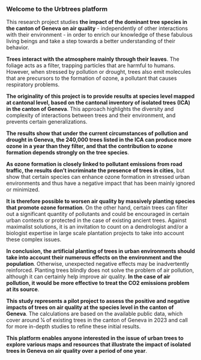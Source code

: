### Welcome to the Urbtrees platform

This research project studies **the impact of the dominant tree species in the canton of Geneva on air quality** - independently of other interactions with their environment - in order to enrich our knowledge of these fabulous living beings and take a step towards a better understanding of their behavior.

**Trees interact with the atmosphere mainly through their leaves**. The foliage acts as a filter, trapping particles that are harmful to humans. However, when stressed by pollution or drought, trees also emit molecules that are precursors to the formation of ozone, a pollutant that causes respiratory problems.

**The originality of this project is to provide results at species level mapped at cantonal level, based on the cantonal inventory of isolated trees (ICA) in the canton of Geneva**. This approach highlights the diversity and complexity of interactions between trees and their environment, and prevents certain generalizations. 

**The results show that under the current circumstances of pollution and drought in Geneva, the 240,000 trees listed in the ICA can produce more ozone in a year than they filter, and that the contribution to ozone formation depends strongly on the tree species**.

**As ozone formation is closely linked to pollutant emissions from road traffic, the results don’t incriminate the presence of trees in cities**, but show that certain species can enhance ozone formation in stressed urban environments and thus have a negative impact that has been mainly ignored or minimized.

**It is therefore possible to worsen air quality by massively planting species that promote ozone formation**. On the other hand, certain trees can filter out a significant quantity of pollutants and could be encouraged in certain urban contexts or protected in the case of existing ancient trees. Against maximalist solutions, it is an invitation to count on a dendrologist and/or a biologist expertise in large scale plantation projects to take into account these complex issues.

**In conclusion, the artificial planting of trees in urban environments should take into account their numerous effects on the environment and the population**. Otherwise, unexpected negative effects may be inadvertently reinforced. Planting trees blindly does not solve the problem of air pollution, although it can certainly help improve air quality. **In the case of air pollution, it would be more effective to treat the CO2 emissions problem at its source**.

**This study represents a pilot project to assess the positive and negative impacts of trees on air quality at the species level in the canton of Geneva**. The calculations are based on the available public data, which cover around 1⁄4 of existing trees in the canton of Geneva in 2023 and call for more in-depth studies to refine these initial results. 

**This platform enables anyone interested in the issue of urban trees to explore various maps and resources that illustrate the impact of isolated trees in Geneva on air quality over a period of one year**.